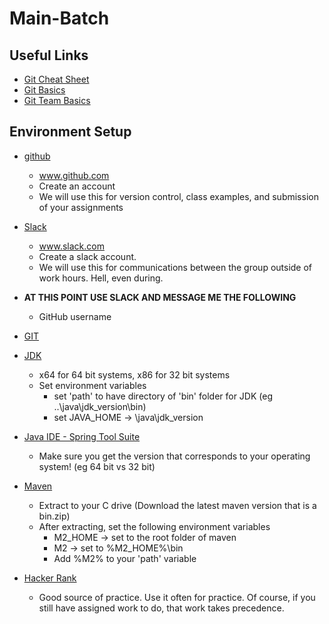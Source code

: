 # Main-Batch

## Useful Links
* [Git Cheat Sheet](https://www.git-tower.com/blog/git-cheat-sheet)
* [Git Basics](https://youtu.be/0fKg7e37bQE)
* [Git Team Basics](https://youtu.be/oFYyTZwMyAg)

## Environment Setup
* [github](https://github.com)
  * www.github.com
  * Create an account
  * We will use this for version control, class examples, and submission of your assignments

* [Slack](https://slack.com)
  * www.slack.com
  * Create a slack account.
  * We will use this for communications between the group outside of work hours. Hell, even during.
* **AT THIS POINT USE SLACK AND MESSAGE ME THE FOLLOWING**
  * GitHub username
* [GIT](https://git-scm.com/downloads)

* [JDK](http://www.oracle.com/technetwork/java/javase/downloads/jdk8-downloads-2133151.html)
  * x64 for 64 bit systems, x86 for 32 bit systems
  * Set environment variables
    * set 'path' to have directory of 'bin' folder for JDK (eg ..\java\jdk_version\bin)
    * set JAVA_HOME -> \java\jdk_version
* [Java IDE - Spring Tool Suite](https://spring.io/tools)
  * Make sure you get the version that corresponds to your operating system! (eg 64 bit vs 32 bit)
* [Maven](https://maven.apache.org/download.cgi)
  * Extract to your C drive (Download the latest maven version that is a bin.zip)
  * After extracting, set the following environment variables
    * M2_HOME -> set to the root folder of maven
    * M2 -> set to %M2_HOME%\bin
    * Add %M2% to your 'path' variable
* [Hacker Rank](https://www.hackerrank.com/)
  * Good source of practice. Use it often for practice. Of course, if you still have assigned work to do, that work takes precedence.
